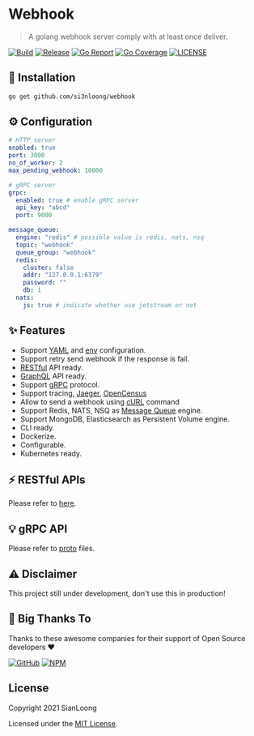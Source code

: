 # Webhook

> A golang webhook server comply with at least once deliver.

[![Build](https://github.com/si3nloong/webhook/workflows/Testing/badge.svg?branch=master)](https://github.com/si3nloong/webhook/actions/workflows/test.yml)
[![Release](https://img.shields.io/github/v/tag/si3nloong/webhook)](https://github.com/si3nloong/webhook/releases)
[![Go Report](https://goreportcard.com/badge/github.com/si3nloong/webhook)](https://goreportcard.com/report/github.com/si3nloong/webhook)
[![Go Coverage](https://codecov.io/gh/si3nloong/webhook/branch/master/graph/badge.svg)](https://codecov.io/gh/si3nloong/webhook)
[![LICENSE](https://img.shields.io/github/license/si3nloong/webhook)](https://github.com/si3nloong/webhook/blob/master/LICENSE)

## 🔨 Installation

```bash
go get github.com/si3nloong/webhook
```

## ⚙️ Configuration

```yaml
# HTTP server
enabled: true
port: 3000
no_of_worker: 2
max_pending_webhook: 10000

# gRPC server
grpc:
  enabled: true # enable gRPC server
  api_key: "abcd"
  port: 9000

message_queue:
  engine: "redis" # possible value is redis, nats, nsq
  topic: "webhook"
  queue_group: "webhook"
  redis:
    cluster: false
    addr: "127.0.0.1:6379"
    password: ""
    db: 1
  nats:
    js: true # indicate whether use jetstream or not
```

## ✨ Features

- Support [YAML](https://yaml.org/) and [env](https://en.wikipedia.org/wiki/Env) configuration.
- Support retry send webhook if the response is fail.
- [RESTful](https://en.wikipedia.org/wiki/Representational_state_transfer) API ready.
- [GraphQL](https://graphql.org/) API ready.
- Support [gRPC](https://grpc.io/) protocol.
- Support tracing, [Jaeger](https://github.com/jaegertracing/jaeger), [OpenCensus](https://opencensus.io/)
- Allow to send a webhook using [cURL](https://curl.se/) command
- Support Redis, NATS, NSQ as [Message Queue](https://en.wikipedia.org/wiki/Message_queue) engine.
- Support MongoDB, Elasticsearch as Persistent Volume engine.
- CLI ready.
- Dockerize.
- Configurable.
- Kubernetes ready.

## ⚡️ RESTful APIs

Please refer to [here](/http/README.md).

## 💡 gRPC API

Please refer to [proto](/grpc/api) files.

## ⚠️ Disclaimer

This project still under development, don't use this in production!

## 🎉 Big Thanks To

Thanks to these awesome companies for their support of Open Source developers ❤

[![GitHub](https://jstools.dev/img/badges/github.svg)](https://github.com/open-source)
[![NPM](https://jstools.dev/img/badges/npm.svg)](https://www.npmjs.com/)

## License

Copyright 2021 SianLoong

Licensed under the [MIT License](/LICENSE).
